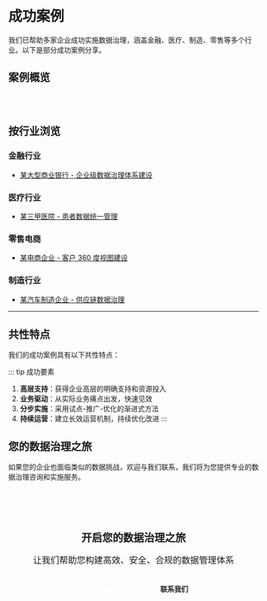 # 成功案例

我们已帮助多家企业成功实施数据治理，涵盖金融、医疗、制造、零售等多个行业。以下是部分成功案例分享。

## 案例概览

<div class="case-cards">
  <CaseCard 
    industry="金融"
    title="某大型商业银行"
    challenge="数据分散在多个系统，数据质量问题严重，难以满足监管要求"
    solution="建立企业级数据治理体系，实施主数据管理和数据质量管理"
    result="数据质量提升 60%，监管报送准确率达 99%，数据相关工单减少 70%"
    link="/zh/cases/bank"
  />
  
  <CaseCard 
    industry="医疗"
    title="某三甲医院"
    challenge="患者数据散落在各个科室系统，缺乏统一管理，存在安全隐患"
    solution="建立患者主数据管理系统，实施数据安全和隐私保护措施"
    result="患者数据统一率 95%，数据查询效率提升 5 倍，通过等保三级认证"
    link="/zh/cases/hospital"
  />
  
  <CaseCard 
    industry="电商"
    title="某电商企业"
    challenge="客户数据不准确，影响精准营销效果，客户体验差"
    solution="建立客户 360 度视图，实施数据质量监控和客户数据治理"
    result="客户数据准确率提升至 98%，营销转化率提升 35%，客户满意度提升 25%"
    link="/zh/cases/ecommerce"
  />
  
  <CaseCard 
    industry="制造"
    title="某汽车制造企业"
    challenge="供应链数据孤岛严重，库存管理混乱，成本高企"
    solution="打通供应链数据，建立统一的物料主数据和供应商主数据"
    result="库存周转率提升 35%，采购成本降低 20%，交付准时率提升至 95%"
    link="/zh/cases/manufacturing"
  />
</div>

## 按行业浏览

### 金融行业

-   [某大型商业银行 - 企业级数据治理体系建设](/zh/cases/bank)

### 医疗行业

-   [某三甲医院 - 患者数据统一管理](/zh/cases/hospital)

### 零售电商

-   [某电商企业 - 客户 360 度视图建设](/zh/cases/ecommerce)

### 制造行业

-   [某汽车制造企业 - 供应链数据治理](/zh/cases/manufacturing)

---

## 共性特点

我们的成功案例具有以下共性特点：

::: tip 成功要素

1. **高层支持**：获得企业高层的明确支持和资源投入
2. **业务驱动**：从实际业务痛点出发，快速见效
3. **分步实施**：采用试点-推广-优化的渐进式方法
4. **持续运营**：建立长效运营机制，持续优化改进
   :::

## 您的数据治理之旅

如果您的企业也面临类似的数据挑战，欢迎与我们联系，我们将为您提供专业的数据治理咨询和实施服务。

<div class="cta-section">
  <h2>开启您的数据治理之旅</h2>
  <p style="font-size: 1.1rem; color: var(--vp-c-text-2); margin: 16px 0;">
    让我们帮助您构建高效、安全、合规的数据管理体系
  </p>
  <div class="cta-buttons">
    <a href="/zh/implementation" class="cta-button">查看实施指南</a>
    <a href="/zh/contact" class="cta-button secondary">联系我们</a>
  </div>
</div>

<style scoped>
.case-cards {
  display: grid;
  grid-template-columns: repeat(auto-fit, minmax(320px, 1fr));
  gap: 28px;
  margin: 32px 0;
}

.cta-section {
  text-align: center;
  padding: 48px 24px;
  background: linear-gradient(135deg, var(--vp-c-brand-soft) 0%, var(--vp-c-bg-soft) 100%);
  border-radius: 16px;
  margin: 48px 0;
}

.cta-section h2 {
  margin-top: 0;
  border: none;
  color: var(--vp-c-brand-1);
}

.cta-buttons {
  display: flex;
  gap: 16px;
  justify-content: center;
  flex-wrap: wrap;
  margin-top: 24px;
}

.cta-button {
  display: inline-block;
  padding: 12px 32px;
  background: var(--vp-c-brand-1);
  color: white;
  text-decoration: none;
  border-radius: 8px;
  font-weight: 600;
  transition: all 0.3s ease;
}

.cta-button:hover {
  background: var(--vp-c-brand-2);
  transform: translateY(-2px);
  box-shadow: 0 6px 16px rgba(0, 123, 255, 0.3);
}

.cta-button.secondary {
  background: var(--vp-c-bg);
  color: var(--vp-c-brand-1);
  border: 2px solid var(--vp-c-brand-1);
}

.cta-button.secondary:hover {
  background: var(--vp-c-brand-soft);
}
</style>
